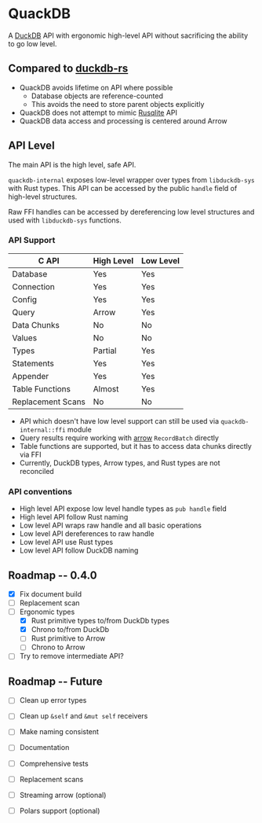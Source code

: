 # QuackDB

A [DuckDB](https://duckdb.org/) API with ergonomic high-level API without sacrificing the ability to go low level.

## Compared to [duckdb-rs](https://github.com/duckdb/duckdb-rs)

* QuackDB avoids lifetime on API where possible
  * Database objects are reference-counted
  * This avoids the need to store parent objects explicitly
* QuackDB does not attempt to mimic [Rusqlite](https://github.com/rusqlite/rusqlite) API
* QuackDB data access and processing is centered around Arrow

## API Level

The main API is the high level, safe API.

`quackdb-internal` exposes low-level wrapper over types from `libduckdb-sys` with Rust types.
This API can be accessed by the public `handle` field of high-level structures.

Raw FFI handles can be accessed by dereferencing low level structures and used with `libduckdb-sys` functions.

### API Support

| C API             | High Level | Low Level |
| ----------------- | ---------- | --------- |
| Database          | Yes        | Yes       |
| Connection        | Yes        | Yes       |
| Config            | Yes        | Yes       |
| Query             | Arrow      | Yes       |
| Data Chunks       | No         | No        |
| Values            | No         | No        |
| Types             | Partial    | Yes       |
| Statements        | Yes        | Yes       |
| Appender          | Yes        | Yes       |
| Table Functions   | Almost     | Yes       |
| Replacement Scans | No         | No        |

* API which doesn't have low level support can still be used via `quackdb-internal::ffi` module
* Query results require working with [arrow](https://docs.rs/arrow/latest/arrow/) `RecordBatch` directly
* Table functions are supported, but it has to access data chunks directly via FFI
* Currently, DuckDB types, Arrow types, and Rust types are not reconciled

### API conventions

* High level API expose low level handle types as `pub handle` field
* High level API follow Rust naming
* Low level API wraps raw handle and all basic operations
* Low level API dereferences to raw handle
* Low level API use Rust types
* Low level API follow DuckDB naming

## Roadmap -- 0.4.0
* [x] Fix document build
* [ ] Replacement scan
* [ ] Ergonomic types
  * [x] Rust primitive types to/from DuckDb types
  * [x] Chrono to/from DuckDb
  * [ ] Rust primitive to Arrow 
  * [ ] Chrono to Arrow
* [ ] Try to remove intermediate API?

## Roadmap -- Future

* [ ] Clean up error types
* [ ] Clean up `&self` and `&mut self` receivers
* [ ] Make naming consistent
* [ ] Documentation
* [ ] Comprehensive tests
* [ ] Replacement scans
* [ ] Streaming arrow (optional)
* [ ] Polars support (optional)

